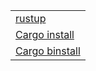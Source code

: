 |  |
|---|
| [rustup][ex-rustup] |
| [Cargo install][ex-cargo-install] |
| [Cargo binstall][ex-cargo-binstall] |

[ex-rustup]: rustup.md
[ex-cargo-install]: index.md#cargo-install
[ex-cargo-binstall]: index.md#cargo-binstall
